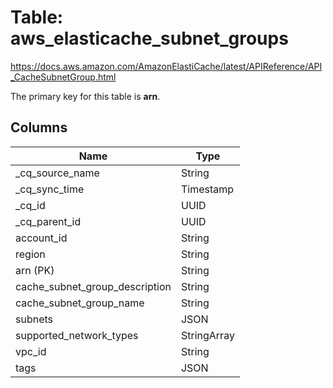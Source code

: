 # Table: aws_elasticache_subnet_groups

https://docs.aws.amazon.com/AmazonElastiCache/latest/APIReference/API_CacheSubnetGroup.html

The primary key for this table is **arn**.



## Columns
| Name          | Type          |
| ------------- | ------------- |
|_cq_source_name|String|
|_cq_sync_time|Timestamp|
|_cq_id|UUID|
|_cq_parent_id|UUID|
|account_id|String|
|region|String|
|arn (PK)|String|
|cache_subnet_group_description|String|
|cache_subnet_group_name|String|
|subnets|JSON|
|supported_network_types|StringArray|
|vpc_id|String|
|tags|JSON|